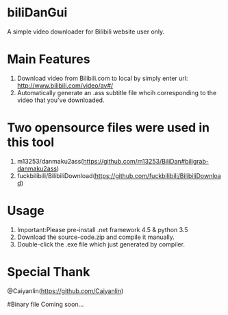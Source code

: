 # biliDanGui
A simple video downloader for Bilibili website user only.
# Main Features
1. Download video from Bilibili.com to local by simply enter url: http://www.bilibili.com/video/av#/
2. Automatically generate an .ass subtitle file whcih corresponding to the video that you've downloaded.

# Two opensource files were used in this tool
1. m13253/danmaku2ass(https://github.com/m13253/BiliDan#biligrab-danmaku2ass)
2. fuckbilibili/BilibiliDownload(https://github.com/fuckbilibili/BilibiliDownload)

# Usage
1. Important:Please pre-install .net framework 4.5 & python 3.5
2. Download the source-code.zip and compile it manually.
3. Double-click the .exe file which just generated by compiler.

# Special Thank
@Caiyanlin(https://github.com/Caiyanlin)

#Binary file
Coming soon...
